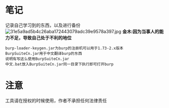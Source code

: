 # 笔记 #
记录自己学习到的东西，以及进行备份
![31e5a9ad5b4c26aba172443079adc39e9578a397.jpg](http://i0.hdslb.com/bfs/archive/31e5a9ad5b4c26aba172443079adc39e9578a397.jpg)
<b>金木:因为当事人的能力不足，导致自己处于不利的地位</b>

```
burp-loader-keygen.jar为burp的注册机可以用于1.73-2.x版本
BurpSuiteCn.jar用于中文翻译burp的东西
说明有写这么使用BurpSuiteCn.jar
中文.bat放入BurpSuiteCn.jar同一目录下执行即可打开burp
``` 

# 注意
工具请在授权的时候使用，作者不承担任何法律责任
